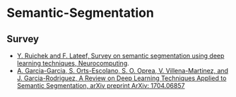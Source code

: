 # Semantic-Segmentation
## Survey

* [Y. Ruichek and F. Lateef, Survey on semantic segmentation using deep learning techniques, Neurocomputing](https://www.sciencedirect.com/science/article/abs/pii/S092523121930181X).
* [A. Garcia-Garcia, S. Orts-Escolano, S. O. Oprea, V. Villena-Martinez, and J. Garcia-Rodriguez, A Review on Deep Learning Techniques Applied to Semantic Segmentation, arXiv preprint ArXiv: 1704.06857](https://arxiv.org/abs/1704.06857)
